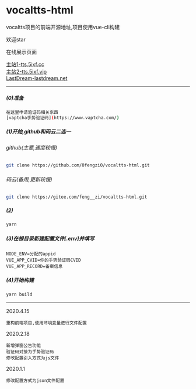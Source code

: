 # vocaltts-html
vocaltts项目的前端开源地址,项目使用vue-cli构建

欢迎star

在线展示页面

[主站1-tts.5ixf.cc](http://tts.5ixf.cc)        
[主站2-tts.5ixf.vip](http://tts.5ixf.vip)    
[LastDream-lastdream.net](https://www.lastdream.net/plugin.php?id=LD:VOCALTTS)

-------------------------------

##### (0)准备
``` bash
在这里申请验证码相关东西
[vaptcha手势验证码](https://www.vaptcha.com/)
```

##### (1)开始,github和码云二选一
###### github(主要,速度较慢)
``` bash
git clone https://github.com/0fengzi0/vocaltts-html.git
```
###### 码云(备用,更新较慢)
``` bash
git clone https://gitee.com/feng__zi/vocaltts-html.git
```

##### (2)
``` bash
yarn
```

##### (3)在根目录新建配置文件[.env]并填写
``` text
NODE_ENV=分配的appid
VUE_APP_CVID=你的手势验证码CVID
VUE_APP_RECORD=备案信息
```

##### (4)开始构建
``` bash
yarn build
```
---------------------------------
2020.4.15

    重构前端项目,使用环境变量进行文件配置
2020.2.18
    
    新增弹窗公告功能
    验证码对接为手势验证码
    修改配置引入方式为js文件
2020.1.1

    修改配置方式为json文件配置
